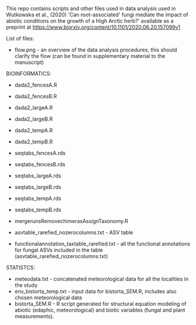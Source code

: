 This repo contains scripts and other files used in data analysis used in Wutkowska et al., (2020) 'Can root-associated' fungi mediate the impact of abiotic conditions on the growth of a High Arctic herb?' available as a preprint at https://www.biorxiv.org/content/10.1101/2020.06.20.157099v1 

List of files:

* flow.png - an overview of the data analysis procedures, this should clarify the flow (can be found in supplementary material to the manuscript)

BIOINFORMATICS:
* dada2_fencesA.R
* dada2_fencesB.R
* dada2_largeA.R
* dada2_largeB.R
* dada2_tempA.R
* dada2_tempB.R

* seqtabs_fencesA.rds
* seqtabs_fencesB.rds
* seqtabs_largeA.rds
* seqtabs_largeB.rds
* seqtabs_tempA.rds
* seqtabs_tempB.rds

* mergerunsRemovechimerasAssignTaxonomy.R

* asvtable_rarefied_nozerocolumns.txt - ASV table
* functionalannotation_taxtable_rarefied.txt - all the functional annotations for fungal ASVs included in the table (asvtable_rarefied_nozerocolumns.txt)

STATISTCS:
* meteodata.txt - concatenated meteorological data for all the localities in the study
* env_bistorta_temp.txt - input data for bistorta_SEM.R, includes also chosen meteorological data
* bistorta_SEM.R - R script generated for structural equation modeling of abiotic (edaphic, meteorological) and biotic variables (fungal and plant measurements).

